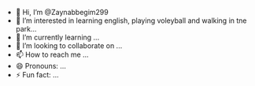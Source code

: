 - 👋 Hi, I’m @Zaynabbegim299
- 👀 I’m interested in learning english, playing voleyball and walking in tne park...
- 🌱 I’m currently learning ...
- 💞️ I’m looking to collaborate on ...
- 📫 How to reach me ...
- 😄 Pronouns: ...
- ⚡ Fun fact: ...

<!---
Zaynabbegim299/Zaynabbegim299 is a ✨ special ✨ repository because its `README.md` (this file) appears on your GitHub profile.
You can click the Preview link to take a look at your changes.
--->
